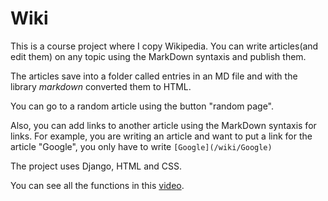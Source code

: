 # Wiki

This is a course project where I copy Wikipedia.
You can write articles(and edit them) on any topic using the MarkDown syntaxis and publish them.

The articles save into a folder called entries in an MD file and with the library *markdown* converted them to HTML.

You can go to a random article using the button "random page".

Also, you can add links to another article using the MarkDown syntaxis for links. For example, you are writing an article and want to put a link for the article "Google", you only have to write `[Google](/wiki/Google)`

The project uses Django, HTML and CSS.

You can see all the functions in this [video](https://youtu.be/mrkaD4hFqJw).
